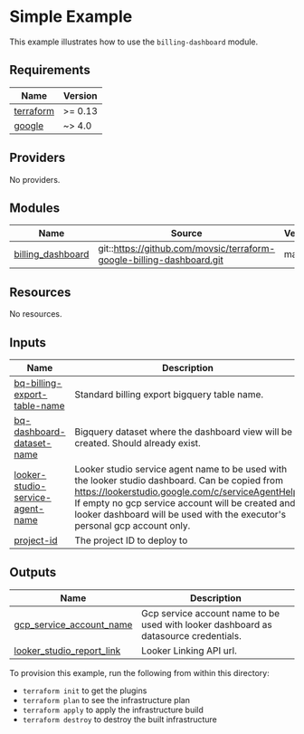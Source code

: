 # Simple Example

This example illustrates how to use the `billing-dashboard` module.

<!-- BEGINNING OF PRE-COMMIT-TERRAFORM DOCS HOOK -->
## Requirements

| Name | Version |
|------|---------|
| <a name="requirement_terraform"></a> [terraform](#requirement\_terraform) | >= 0.13 |
| <a name="requirement_google"></a> [google](#requirement\_google) | ~> 4.0 |

## Providers

No providers.

## Modules

| Name | Source | Version |
|------|--------|---------|
| <a name="module_billing_dashboard"></a> [billing\_dashboard](#module\_billing\_dashboard) | git::https://github.com/movsic/terraform-google-billing-dashboard.git | main |

## Resources

No resources.

## Inputs

| Name | Description | Type | Default | Required |
|------|-------------|------|---------|:--------:|
| <a name="input_bq-billing-export-table-name"></a> [bq-billing-export-table-name](#input\_bq-billing-export-table-name) | Standard billing export bigquery table name. | `string` | n/a | yes |
| <a name="input_bq-dashboard-dataset-name"></a> [bq-dashboard-dataset-name](#input\_bq-dashboard-dataset-name) | Bigquery dataset where the dashboard view will be created. Should already exist. | `string` | n/a | yes |
| <a name="input_looker-studio-service-agent-name"></a> [looker-studio-service-agent-name](#input\_looker-studio-service-agent-name) | Looker studio service agent name to be used with the looker studio dashboard. Can be copied from https://lookerstudio.google.com/c/serviceAgentHelp. If empty no gcp service account will be created and looker dashboard will be used with the executor's personal gcp account only. | `string` | null | no |
| <a name="input_project-id"></a> [project-id](#input\_project-id) | The project ID to deploy to | `string` | n/a | yes |

## Outputs

| Name | Description |
|------|-------------|
| <a name="output_gcp_service_account_name"></a> [gcp\_service\_account\_name](#output\_gcp\_service\_account\_name) | Gcp service account name to be used with looker dashboard as datasource credentials. |
| <a name="output_looker_studio_report_link"></a> [looker\_studio\_report\_link](#output\_looker\_studio\_report\_link) | Looker Linking API url. |
<!-- END OF PRE-COMMIT-TERRAFORM DOCS HOOK -->

To provision this example, run the following from within this directory:
- `terraform init` to get the plugins
- `terraform plan` to see the infrastructure plan
- `terraform apply` to apply the infrastructure build
- `terraform destroy` to destroy the built infrastructure
